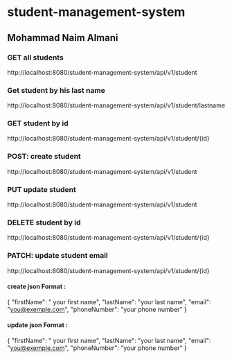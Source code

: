 # student-management-system

## Mohammad Naim Almani
### GET all students
http://localhost:8080/student-management-system/api/v1/student	              
### Get student by his last name 
http://localhost:8080/student-management-system/api/v1/student/lastname
### GET student by id
http://localhost:8080/student-management-system/api/v1/student/{id}
### POST: create student
http://localhost:8080/student-management-system/api/v1/student
### PUT  update student
http://localhost:8080/student-management-system/api/v1/student	           
### DELETE student by id
http://localhost:8080/student-management-system/api/v1/student/{id}
### PATCH: update student email
http://localhost:8080/student-management-system/api/v1/student/{id}


#### create json Format :
{
"firstName": " your first name",
"lastName": "your last name",
"email": "you@exemple.com",
"phoneNumber": "your phone number"
}

#### update json Format :
{
"firstName": " your first name",
"lastName": "your last name",
"email": "you@exemple.com",
"phoneNumber": "your phone number"
}
